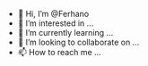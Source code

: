 - 👋 Hi, I’m @Ferhano
- 👀 I’m interested in ...
- 🌱 I’m currently learning ...
- 💞️ I’m looking to collaborate on ...
- 📫 How to reach me ...

<!---
Ferhano/Ferhano is a ✨ special ✨ repository because its `README.md` (this file) appears on your GitHub profile.
You can click the Preview link to take a look at your changes.
--->
